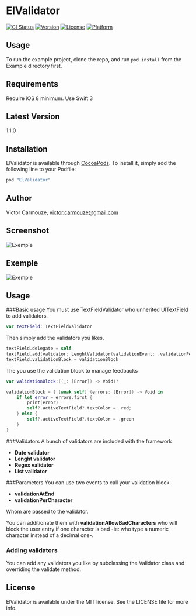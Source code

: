 # ElValidator

[![CI Status](http://img.shields.io/travis/dk53/ElValidator.svg?style=flat)](https://travis-ci.org/dk53/ElValidator)
[![Version](https://img.shields.io/cocoapods/v/ElValidator.svg?style=flat)](http://cocoapods.org/pods/ElValidator)
[![License](https://img.shields.io/cocoapods/l/ElValidator.svg?style=flat)](http://cocoapods.org/pods/ElValidator)
[![Platform](https://img.shields.io/cocoapods/p/ElValidator.svg?style=flat)](http://cocoapods.org/pods/ElValidator)

## Usage

To run the example project, clone the repo, and run `pod install` from the Example directory first.

## Requirements

Require iOS 8 minimum. Use Swift 3

## Latest Version

1.1.0

## Installation

ElValidator is available through [CocoaPods](http://cocoapods.org). To install
it, simply add the following line to your Podfile:

```ruby
pod "ElValidator"
```

## Author

Victor Carmouze, victor.carmouze@gmail.com

## Screenshot

![Exemple](https://raw.githubusercontent.com/dk53/ElValidator/master/Screenshot.png)

## Exemple

![Exemple](https://raw.githubusercontent.com/dk53/ElValidator/master/example.png)

## Usage

###Basic usage
You must use TextFieldValidator who unherited UITextField to add validators.

```swift
var textField: TextFieldValidator
```

Then simply add the validators you likes.
```swift
textField.delegate = self
textField.add(validator: LenghtValidator(validationEvent: .validationPerCharacter, max: 10))
textField.validationBlock = validationBlock
```

The you use the validation block to manage feedbacks
```swift
var validationBlock:((_: [Error]) -> Void)?

validationBlock = { [weak self] (errors: [Error]) -> Void in
    if let error = errors.first {
        print(error)
        self?.activeTextField?.textColor = .red;
    } else {
        self?.activeTextField?.textColor = .green
    }
}
```

###Validators
A bunch of validators are included with the framework

- **Date validator**
- **Lenght validator**
- **Regex validator**
- **List validator**

###Parameters
You can use two events to call your validation block

- **validationAtEnd** 
- **validationPerCharacter**

Whom are passed to the validator.

You can additionate them with **validationAllowBadCharacters** who will block the user entry if one character is bad -ie: who type a numeric character instead of a decimal one-.

### Adding validators
You can add any validators you like by subclassing the Validator class and overriding the validate method.

## License

ElValidator is available under the MIT license. See the LICENSE file for more info.

